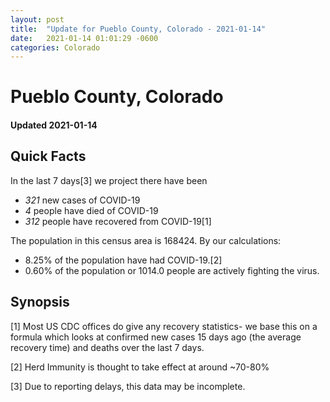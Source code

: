 ```yaml
---
layout: post
title:  "Update for Pueblo County, Colorado - 2021-01-14"
date:   2021-01-14 01:01:29 -0600
categories: Colorado
---
```


# Pueblo County, Colorado
#### Updated 2021-01-14

## Quick Facts

In the last 7 days[3] we project there have been
- *321* new cases of COVID-19
- *4* people have died of COVID-19
- *312* people have recovered from COVID-19[1]

The population in this census area is 168424. By our calculations:
- 8.25% of the population have had COVID-19.[2]
- 0.60% of the population or 1014.0 people are actively fighting the virus.

## Synopsis




[1] Most US CDC offices do give any recovery statistics- we base this on a formula which looks at confirmed new cases
15 days ago (the average recovery time) and deaths over the last 7 days.

[2] Herd Immunity is thought to take effect at around ~70-80%

[3] Due to reporting delays, this data may be incomplete.
 
    